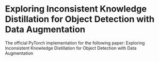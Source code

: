 # Exploring Inconsistent Knowledge Distillation for Object Detection with Data Augmentation
The official PyTorch implementation for the following paper:
Exploring Inconsistent Knowledge Distillation for Object Detection with Data Augmentation
